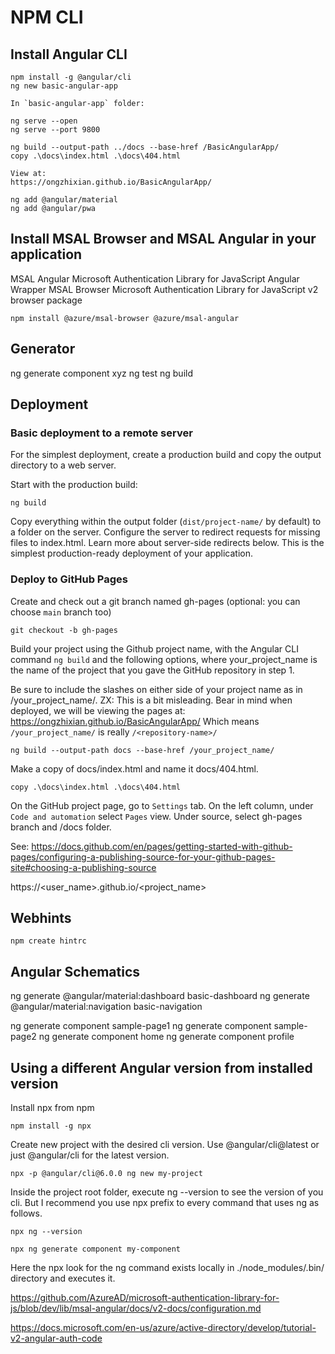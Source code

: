 # NPM CLI

## Install Angular CLI

```
npm install -g @angular/cli
ng new basic-angular-app

In `basic-angular-app` folder:

ng serve --open
ng serve --port 9800

ng build --output-path ../docs --base-href /BasicAngularApp/
copy .\docs\index.html .\docs\404.html

View at:
https://ongzhixian.github.io/BasicAngularApp/

```

``` Add support for Material and/or PWA
ng add @angular/material
ng add @angular/pwa
```

## Install MSAL Browser and MSAL Angular in your application
MSAL Angular 	Microsoft Authentication Library for JavaScript Angular Wrapper
MSAL Browser 	Microsoft Authentication Library for JavaScript v2 browser package

`npm install @azure/msal-browser @azure/msal-angular `

## Generator

ng generate component xyz
ng test
ng build


## Deployment

### Basic deployment to a remote server

For the simplest deployment, create a production build and copy the output directory to a web server.

Start with the production build:

`ng build`

Copy everything within the output folder (`dist/project-name/` by default) to a folder on the server.
Configure the server to redirect requests for missing files to index.html. 
Learn more about server-side redirects below.
This is the simplest production-ready deployment of your application.

### Deploy to GitHub Pages



Create and check out a git branch named gh-pages 
(optional: you can choose `main` branch too)

`git checkout -b gh-pages`

Build your project using the Github project name, with the Angular CLI command `ng build` and the following options, 
where your_project_name is the name of the project that you gave the GitHub repository in step 1.

Be sure to include the slashes on either side of your project name as in /your_project_name/.
ZX: This is a bit misleading. Bear in mind when deployed, we will be viewing the pages at:
    https://ongzhixian.github.io/BasicAngularApp/
    Which means `/your_project_name/` is really `/<repository-name>/`

`ng build --output-path docs --base-href /your_project_name/`

Make a copy of docs/index.html and name it docs/404.html.

`copy .\docs\index.html .\docs\404.html`

On the GitHub project page, go to `Settings` tab.
On the left column, under `Code and automation` select `Pages` view.
Under source, select gh-pages branch and /docs folder.
 
See: https://docs.github.com/en/pages/getting-started-with-github-pages/configuring-a-publishing-source-for-your-github-pages-site#choosing-a-publishing-source

https://<user_name>.github.io/<project_name>

## Webhints

 `npm create hintrc`

##  Angular Schematics

ng generate @angular/material:dashboard basic-dashboard
ng generate @angular/material:navigation basic-navigation

ng generate component sample-page1
ng generate component sample-page2
ng generate component home
ng generate component profile

## Using a different Angular version from installed version

Install npx from npm

`npm install -g npx`

Create new project with the desired cli version. Use @angular/cli@latest or just @angular/cli for the latest version.

`npx -p @angular/cli@6.0.0 ng new my-project`

Inside the project root folder, execute ng --version to see the version of you cli. 
But I recommend you use npx prefix to every command that uses ng as follows.

`npx ng --version`

`npx ng generate component my-component`

Here the npx look for the ng command exists locally in ./node_modules/.bin/ directory and executes it.

https://github.com/AzureAD/microsoft-authentication-library-for-js/blob/dev/lib/msal-angular/docs/v2-docs/configuration.md

https://docs.microsoft.com/en-us/azure/active-directory/develop/tutorial-v2-angular-auth-code